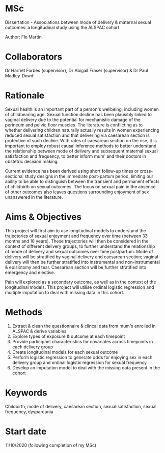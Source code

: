 # MSc 
Dissertation - Associations between mode of delivery & maternal sexual outcomes: a longitudinal study using the ALSPAC cohort

Author: Flo Martin

# Collaborators  
Dr Harriet Forbes (supervisor), Dr Abigail Fraser (supervisor) & Dr Paul Madley-Dowd

# Rationale
Sexual health is an important part of a person's wellbeing, including women of childbearing age. Sexual function decline has been plausibly linked to vaginal delivery due to the potential for mechanistic damage of the perineum and pelvic floor muscles. The literature is conflicting as to whether delivering children naturally actually results in women experiencing reduced sexual satisfaction and that delivering via caesarean section is protective of such decline. With rates of caesarean section on the rise, it is important to employ robust causal inference methods to better understand the relationship between mode of delivery and subsequent maternal sexual satisfaction and frequency, to better inform mum' and their doctors in obstetric decision making.

Current evidence has been derived using short follow-up times or cross-sectional study designs in the immediate post-partum period, limiting our ability to be able to distinguish between the transient and permanent effects of childbirth on sexual outcomes. The focus on sexual pain in the absence of other outcomes also leaves questions surrounding enjoyment of sex unanswered in the literature.

# Aims & Objectives 
This project will first aim to use longitudinal models to understand the trajectories of sexual enjoyment and frequency over time (between 33 months and 18 years). These trajectories will then be considered in the context of different delivery groups, to further understand the relationship of mode of delivery and sexual outcomes over time postpartum. Mode of delivery will be stratified by vaginal delivery and caesarean section; vaginal delivery will then be further stratified into instrumental and non-instrumental & episiotomy and tear. Caesarean section will be further stratified into emergency and elective.

Pain will explored as a secondary outcome, as well as in the context of the longitudinal models. This project will utilise ordinal logistic regression and multiple imputation to deal with missing data in this cohort.

# Methods
1. Extract & clean the questionnaire & clincal data from mum's enrolled in ALSPAC & derive variables
2. Explore types of exposure & outcome at each timepoint
3. Provide participant characteristics for covariates across timepoints in each delivery group
4. Create longitudinal models for each sexual outcome
5. Perform logistic regression to generate odds for enjoying sex in each delivery group and ordinal logistic regression for sexual frequency
6. Develop an imputation model to deal with the missing data present in the cohort

# Keywords
Childbirth, mode of delivery, caesarean section, sexual satisfaction, sexual frequency, dyspareunia

# Start date
11/10/2020 (following completion of my MSc)
